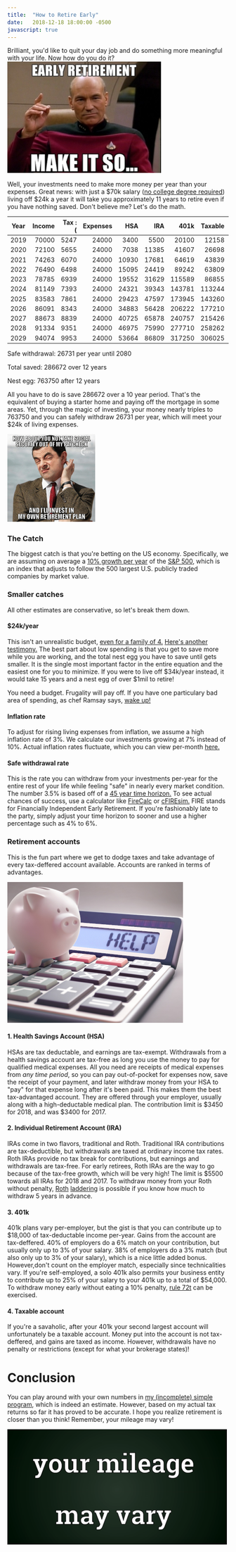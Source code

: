 ```yaml
---
title:  "How to Retire Early"
date:   2018-12-18 18:00:00 -0500
javascript: true
---
```

Brilliant, you'd like to quit your day job and do something more meaningful with your life. Now how do you do it?
![Retirement meme](./retirement-meme.png)

Well, your investments need to make more money per year than your expenses. Great news: with just a $70k salary ([no college degree required](https://www.mrmoneymustache.com/2013/07/25/50-jobs-over-50000-without-a-degree-part-1/)) living off $24k a year it will take you approximately 11 years to retire even if you have nothing saved. Don't believe me? Let's do the math.

|Year|Income |Tax :( |Expenses|HSA     |IRA     |401k    |Taxable |Total   |
|----|------:|------:|-------:|-------:|-------:|-------:|-------:|-------:|
|2019|  70000|   5247|   24000|    3400|    5500|   20100|   12158|   41158|
|2020|  72100|   5655|   24000|    7038|   11385|   41607|   26698|   86728|
|2021|  74263|   6070|   24000|   10930|   17681|   64619|   43839|  137071|
|2022|  76490|   6498|   24000|   15095|   24419|   89242|   63809|  192568|
|2023|  78785|   6939|   24000|   19552|   31629|  115589|   86855|  253627|
|2024|  81149|   7393|   24000|   24321|   39343|  143781|  113244|  320689|
|2025|  83583|   7861|   24000|   29423|   47597|  173945|  143260|  394226|
|2026|  86091|   8343|   24000|   34883|   56428|  206222|  177210|  474744|
|2027|  88673|   8839|   24000|   40725|   65878|  240757|  215426|  562788|
|2028|  91334|   9351|   24000|   46975|   75990|  277710|  258262|  658939|
|2029|  94074|   9953|   24000|   53664|   86809|  317250|  306025|  763750|

Safe withdrawal: 26731 per year until 2080

Total saved: 286672 over 12 years

Nest egg: 763750 after 12 years


All you have to do is save 286672 over a 10 year period. That's the equivalent of buying a starter home and paying off the mortgage in some areas. Yet, through the magic of investing, your money nearly triples to 763750 and you can safely withdraw 26731 per year, which will meet your $24k of living expenses.

![Social Security is Insecurity](./ss-retirement.png)

### The Catch
The biggest catch is that you're betting on the US economy. Specifically, we are assuming on average a [10% growth per year](https://www.investopedia.com/ask/answers/042415/what-average-annual-return-sp-500.asp) of the [S&P 500](https://www.tradingview.com/symbols/AMEX-SPY/), which is an index that adjusts to follow the 500 largest U.S. publicly traded companies by market value.

### Smaller catches
All other estimates are conservative, so let's break them down.

#### $24k/year
This isn't an unrealistic budget, [even for a family of 4.](https://www.mrmoneymustache.com/2017/05/19/2016-spending/) [Here's another testimony.](https://rootofgood.com/developing-a-retirement-budget/) The best part about low spending is that you get to save more while you are working, and the total nest egg you have to save until gets smaller. It is the single most important factor in the entire equation and the easiest one for you to minimize. If you were to live off $34k/year instead, it would take 15 years and a nest egg of over $1mil to retire!

You need a budget. Frugality will pay off. If you have one particulary bad area of spending, as chef Ramsay says, [wake up!](https://www.youtube.com/watch?v=BsFeplo_6Pg)

#### Inflation rate
To adjust for rising living expenses from inflation, we assume a high inflation rate of 3%. We calculate our investments growing at 7% instead of 10%. Actual inflation rates fluctuate, which you can view per-month [here.](https://tradingeconomics.com/united-states/inflation-cpi)

#### Safe withdrawal rate
This is the rate you can withdraw from your investments per-year for the entire rest of your life while feeling "safe" in nearly every market condition. The number 3.5% is based off of a [45 year time horizon.](https://www.madfientist.com/safe-withdrawal-rate/) To see actual chances of success, use a calculator like [FireCalc](https://firecalc.com/) or [cFIREsim.](http://cfiresim.com/) FIRE stands for Financially Independent Early Retirement. If you're fashionably late to the party, simply adjust your time horizon to sooner and use a higher percentage such as 4% to 6%.

### Retirement accounts
This is the fun part where we get to dodge taxes and take advantage of every tax-deffered account available. Accounts are ranked in terms of advantages.

![Help!](./retirement-number.png)

#### 1. Health Savings Account (HSA)
HSAs are tax deductable, and earnings are tax-exempt. Withdrawals from a health savings account are tax-free as long you use the money to pay for qualified medical expenses. All you need are receipts of medical expenses from _any time period_, so you can pay out-of-pocket for expenses now, save the receipt of your payment, and later withdraw money from your HSA to "pay" for that expense long after it's been paid. This makes them the best tax-advantaged account. They are offered through your employer, usually along with a high-deductable medical plan. The contribution limit is $3450 for 2018, and was $3400 for 2017.

#### 2. Individual Retirement Account (IRA)
IRAs come in two flavors, traditional and Roth. Traditional IRA contributions are tax-deductible, but withdrawals are taxed at ordinary income tax rates. Roth IRAs provide no tax break for contributions, but earnings and withdrawals are tax-free. For early retirees, Roth IRAs are the way to go because of the tax-free growth, which will be very high! The limit is $5500 towards all IRAs for 2018 and 2017. To withdraw money from your Roth without penalty, [Roth](https://www.madfientist.com/traditional-ira-vs-roth-ira/) [laddering](https://rootofgood.com/roth-ira-conversion-ladder-early-retirement/) is possible if you know how much to withdraw 5 years in advance.

#### 3. 401k
401k plans vary per-employer, but the gist is that you can contribute up to $18,000 of tax-deductable income per-year. Gains from the account are tax-deffered. 40% of employers do a 6% match on your contribution, but usually only up to 3% of your salary. 38% of employers do a 3% match (but also only up to 3% of your salary), which is a nice little added bonus. However,don't count on the employer match, especially since technicalities vary. If you're self-employed, a solo 401k also permits your business entity to contribute up to 25% of your salary to your 401k up to a total of $54,000. To withdraw money early without eating a 10% penalty, [rule 72t](http://www.gcbaonline.com/retirement/understanding-irs-72t-withdraws-rule-calculator) can be exercised.

#### 4. Taxable account
If you're a savaholic, after your 401k your second largest account will unfortunately be a taxable account. Money put into the account is not tax-deffered, and gains are taxed as income. However, withdrawals have no penalty or restrictions (except for what your brokerage states)!

# Conclusion
You can play around with your own numbers in [my (incomplete) simple program](https://gist.github.com/thesmartwon/acab1443532c03f27accc04c254355f1), which is indeed an estimate. However, based on my actual tax returns so far it has proved to be accurate. I hope you realize retirement is closer than you think! Remember, your mileage may vary!

![Your mileage may vary](./ymmv.png)
